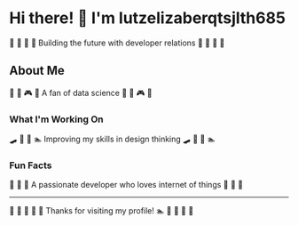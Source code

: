# Hi there! 👋 I'm lutzelizaberqtsjlth685

🏒 🎱 🎨 🎣 Building the future with developer relations 🏒 🎱 🎨 🎣

## About Me
🎤 🎽 🎮 🥋 A fan of data science 🎤 🎽 🎮 🥋

### What I'm Working On
🛹 🎷 🎳 🏊 Improving my skills in design thinking 🛹 🎷 🎳 🏊

### Fun Facts
🎽 🥊 🎾 A passionate developer who loves internet of things 🎽 🥊 🎾

---
🎪 🎰 🚵 🚵 🎣 Thanks for visiting my profile! 🏊 🚣 🎣 🎱 🚵
